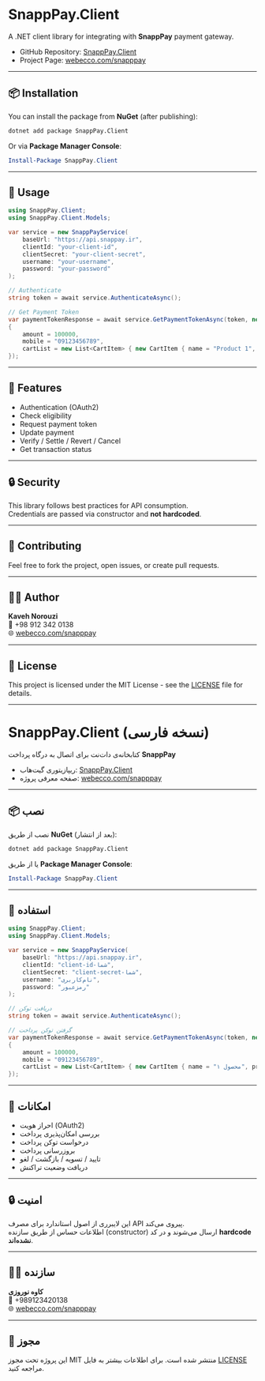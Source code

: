 # SnappPay.Client

A .NET client library for integrating with **SnappPay** payment gateway.

-   GitHub Repository:
    [SnappPay.Client](https://github.com/kavehnorozi/SnappPay.Client)
-   Project Page: [webecco.com/snapppay](https://webecco.com/snapppay)

------------------------------------------------------------------------

## 📦 Installation

You can install the package from **NuGet** (after publishing):

``` bash
dotnet add package SnappPay.Client
```

Or via **Package Manager Console**:

``` powershell
Install-Package SnappPay.Client
```

------------------------------------------------------------------------

## 🚀 Usage

``` csharp
using SnappPay.Client;
using SnappPay.Client.Models;

var service = new SnappPayService(
    baseUrl: "https://api.snappay.ir",
    clientId: "your-client-id",
    clientSecret: "your-client-secret",
    username: "your-username",
    password: "your-password"
);

// Authenticate
string token = await service.AuthenticateAsync();

// Get Payment Token
var paymentTokenResponse = await service.GetPaymentTokenAsync(token, new PaymentTokenRequest
{
    amount = 100000,
    mobile = "09123456789",
    cartList = new List<CartItem> { new CartItem { name = "Product 1", price = 100000 } }
});
```

------------------------------------------------------------------------

## 📖 Features

-   Authentication (OAuth2)
-   Check eligibility
-   Request payment token
-   Update payment
-   Verify / Settle / Revert / Cancel
-   Get transaction status

------------------------------------------------------------------------

## 🔒 Security

This library follows best practices for API consumption.\
Credentials are passed via constructor and **not hardcoded**.

------------------------------------------------------------------------

## 🤝 Contributing

Feel free to fork the project, open issues, or create pull requests.

------------------------------------------------------------------------

## 👨‍💻 Author

**Kaveh Norouzi**\
📱 +98 912 342 0138\
🌐 [webecco.com/snapppay](https://webecco.com/snapppay)

------------------------------------------------------------------------

## 📄 License

This project is licensed under the MIT License - see the
[LICENSE](LICENSE) file for details.

------------------------------------------------------------------------

# SnappPay.Client (نسخه فارسی)

کتابخانه‌ی دات‌نت برای اتصال به درگاه پرداخت **SnappPay**

-   ریپازیتوری گیت‌هاب:
    [SnappPay.Client](https://github.com/kavehnorozi/SnappPay.Client)
-   صفحه معرفی پروژه:
    [webecco.com/snapppay](https://webecco.com/snapppay)

------------------------------------------------------------------------

## 📦 نصب

نصب از طریق **NuGet** (بعد از انتشار):

``` bash
dotnet add package SnappPay.Client
```

یا از طریق **Package Manager Console**:

``` powershell
Install-Package SnappPay.Client
```

------------------------------------------------------------------------

## 🚀 استفاده

``` csharp
using SnappPay.Client;
using SnappPay.Client.Models;

var service = new SnappPayService(
    baseUrl: "https://api.snappay.ir",
    clientId: "client-id-شما",
    clientSecret: "client-secret-شما",
    username: "نام‌کاربری",
    password: "رمزعبور"
);

// دریافت توکن
string token = await service.AuthenticateAsync();

// گرفتن توکن پرداخت
var paymentTokenResponse = await service.GetPaymentTokenAsync(token, new PaymentTokenRequest
{
    amount = 100000,
    mobile = "09123456789",
    cartList = new List<CartItem> { new CartItem { name = "محصول ۱", price = 100000 } }
});
```

------------------------------------------------------------------------

## 📖 امکانات

-   احراز هویت (OAuth2)
-   بررسی امکان‌پذیری پرداخت
-   درخواست توکن پرداخت
-   بروزرسانی پرداخت
-   تایید / تسویه / بازگشت / لغو
-   دریافت وضعیت تراکنش

------------------------------------------------------------------------

## 🔒 امنیت

این لایبرری از اصول استاندارد برای مصرف API پیروی می‌کند.\
اطلاعات حساس از طریق سازنده (constructor) ارسال می‌شوند و در کد
**hardcode نشده‌اند**.

------------------------------------------------------------------------

## 👨‍💻 سازنده

**کاوه نوروزی**\
📱 +989123420138\
🌐 [webecco.com/snapppay](https://webecco.com/snapppay)

------------------------------------------------------------------------

## 📄 مجوز

این پروژه تحت مجوز MIT منتشر شده است. برای اطلاعات بیشتر به فایل
[LICENSE](LICENSE) مراجعه کنید.
